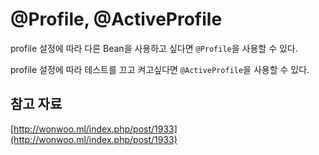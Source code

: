 # @Profile, @ActiveProfile

profile 설정에 따라 다른 Bean을 사용하고 싶다면 `@Profile`을 사용할 수 있다.

profile 설정에 따라 테스트를 끄고 켜고싶다면 `@ActiveProfile`을 사용할 수 있다.

## 참고 자료

[http://wonwoo.ml/index.php/post/1933](http://wonwoo.ml/index.php/post/1933)
